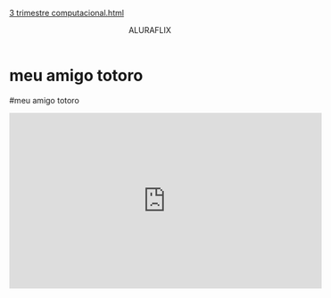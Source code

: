 [3 trimestre computacional.html](https://github.com/user-attachments/files/22006115/3.trimestre.computacional.html)
<body>
    

<header>ALURAFLIX</header>


<h1>meu amigo totoro</h1>
<p>#meu amigo totoro</p>



<iframe width="560" height="315" src="https://www.youtube.com/embed/p1BSPJ1OUak?si=TRkp_SGJLa9C7RBU" title="YouTube video player" frameborder="0" allow="accelerometer; autoplay; clipboard-write; encrypted-media; gyroscope; picture-in-picture; web-share" referrerpolicy="strict-origin-when-cross-origin" allowfullscreen></iframe>


</body>
